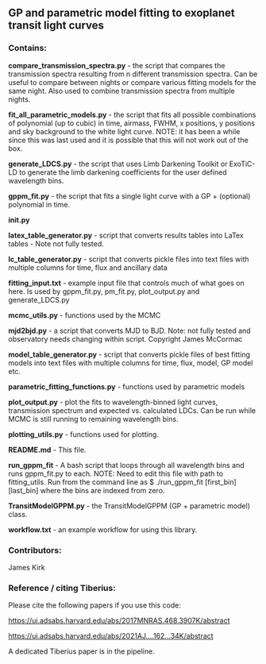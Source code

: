 ## GP and parametric model fitting to exoplanet transit light curves

### Contains:

**compare_transmission_spectra.py** - the script that compares the transmission spectra resulting from n different transmission spectra. Can be useful to compare between nights or compare various fitting models for the same night. Also used to combine transmission spectra from multiple nights. <br>

**fit_all_parametric_models.py** - the script that fits all possible combinations of polynomial (up to cubic) in time, airmass, FWHM, x positions, y positions and sky background to the white light curve. NOTE: it has been a while since this was last used and it is possible that this will not work out of the box. <br>

**generate_LDCS.py** - the script that uses Limb Darkening Toolkit or ExoTiC-LD to generate the limb darkening coefficients for the user defined wavelength bins. <br>

**gppm_fit.py** - the script that fits a single light curve with a GP + (optional) polynomial in time. <br>

**__init__.py** <br>

**latex_table_generator.py** - script that converts results tables into LaTex tables - Note not fully tested. <br>

**lc_table_generator.py** - script that converts pickle files into text files with multiple columns for time, flux and ancillary data <br>

**fitting_input.txt** - example input file that controls much of what goes on here. Is used by gppm_fit.py, pm_fit.py, plot_output.py and generate_LDCS.py <br>

**mcmc_utils.py** - functions used by the MCMC <br>

**mjd2bjd.py** - a script that converts MJD to BJD. Note: not fully tested and observatory needs changing within script. Copyright James McCormac <br>

**model_table_generator.py** - script that converts pickle files of best fitting models into text files with multiple columns for time, flux, model, GP model etc. <br>

**parametric_fitting_functions.py** - functions used by parametric models <br>

**plot_output.py** - plot the fits to wavelength-binned light curves, transmission spectrum and expected vs. calculated LDCs. Can be run while MCMC is still running to remaining wavelength bins. <br>

**plotting_utils.py** - functions used for plotting.  <br>

**README.md** - This file. <br>

**run_gppm_fit** - A bash script that loops through all wavelength bins and runs gppm_fit.py to each. NOTE: Need to edit this file with path to fitting_utils. Run from the command line as $ ./run_gppm_fit [first_bin] [last_bin] where the bins are indexed from zero. <br>

**TransitModelGPPM.py** - the TransitModelGPPM (GP + parametric model) class. <br>

**workflow.txt** - an example workflow for using this library. <br>

### Contributors:

James Kirk

### Reference / citing Tiberius:

Please cite the following papers if you use this code: <br>

https://ui.adsabs.harvard.edu/abs/2017MNRAS.468.3907K/abstract <br>

https://ui.adsabs.harvard.edu/abs/2021AJ....162...34K/abstract <br>

A dedicated Tiberius paper is in the pipeline.
